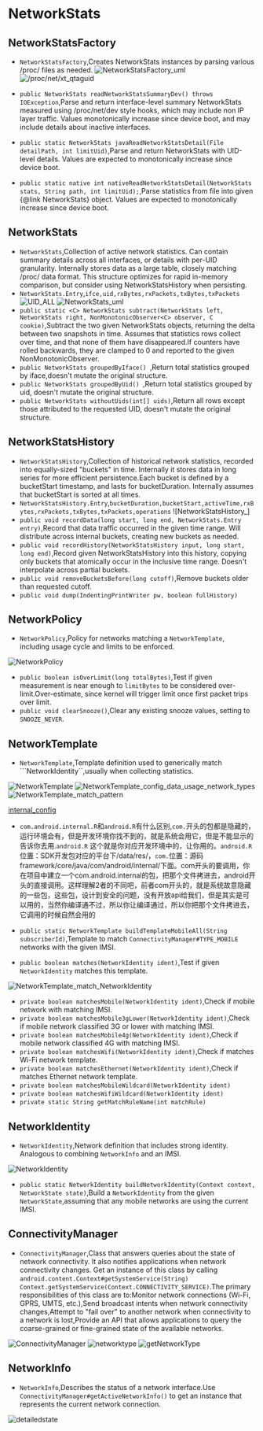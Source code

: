 NetworkStats
==================
## NetworkStatsFactory
+ ``NetworkStatsFactory``,Creates NetworkStats instances by parsing various /proc/ files as needed.
![NetworkStatsFactory_uml](NetworkStatsFactory_uml.png "uml")
![/proc/net/xt_qtaguid](NetworkStatsFactory_parse_proc_files.png "NetworkStatsFactory parse proc files")

+ ``public NetworkStats readNetworkStatsSummaryDev() throws IOException``,Parse and return interface-level summary NetworkStats measured
using /proc/net/dev style hooks, which may include non IP layer
traffic. Values monotonically increase since device boot, and may include details about inactive interfaces.
+ ``public static NetworkStats javaReadNetworkStatsDetail(File detailPath, int limitUid)``,Parse and return NetworkStats with UID-level details. Values are expected to monotonically increase since device boot.
+ ``public static native int nativeReadNetworkStatsDetail(NetworkStats stats, String path, int limitUid);``,Parse statistics from file into given {@link NetworkStats} object. Values are expected to monotonically increase since device boot.

## NetworkStats
+ ``NetworkStats``,Collection of active network statistics. Can contain summary details across all interfaces, or details with per-UID granularity. Internally stores data as a large table, closely matching /proc/ data format. This structure optimizes for rapid in-memory comparison, but consider using NetworkStatsHistory  when persisting.
+ ``NetworkStats.Entry``,``ifce,uid,rxBytes,rxPackets,txBytes,txPackets``
![UID_ALL](NetworkStats_UID_ALL.png "UID_ALL/SET_ALL")
![NetworkStats_uml](NetworkStats_uml.png "uml")
+ ``public static <C> NetworkStats subtract(NetworkStats left, NetworkStats right, NonMonotonicObserver<C> observer, C cookie)``,Subtract the two given NetworkStats objects, returning the delta between two snapshots in time. Assumes that statistics rows collect over time, and that none of them have disappeared.If counters have rolled backwards, they are clamped to 0 and reported to the given NonMonotonicObserver.
+ ``public NetworkStats groupedByIface() ``,Return total statistics grouped by iface,doesn't mutate the original structure.
+ ``public NetworkStats groupedByUid() ``,Return total statistics grouped by uid, doesn't mutate the original structure.
+ ``public NetworkStats withoutUids(int[] uids)``,Return all rows except those attributed to the requested UID, doesn't mutate the original structure.

## NetworkStatsHistory
+ ``NetworkStatsHistory``,Collection of historical network statistics, recorded into equally-sized "buckets" in time. Internally it stores data in long series for more efficient persistence.Each bucket is defined by a  bucketStart timestamp, and lasts for bucketDuration. Internally assumes that bucketStart is sorted at all times.
+ ``NetworkStatsHistory.Entry``,``bucketDuration,bucketStart,activeTime,rxBytes,rxPackets,txBytes,txPackets,operations``
![NetworkStatsHistory_]
+ ``public void recordData(long start, long end, NetworkStats.Entry entry)``,Record that data traffic occurred in the given time range. Will distribute across internal buckets, creating new buckets as needed.
+ ``public void recordHistory(NetworkStatsHistory input, long start, long end)``,Record given NetworkStatsHistory into this history, copying only buckets that atomically occur in the inclusive time range. Doesn't interpolate across partial buckets.
+ ``public void removeBucketsBefore(long cutoff)``,Remove buckets older than requested cutoff.
+ ``public void dump(IndentingPrintWriter pw, boolean fullHistory)``

## NetworkPolicy
+ ``NetworkPolicy``,Policy for networks matching a ``NetworkTemplate``, including usage cycle and limits to be enforced.

![NetworkPolicy](NetworkPolicy.png)

+ ``public boolean isOverLimit(long totalBytes)``,Test if given measurement is near enough to ``limitBytes`` to be considered over-limit.Over-estimate, since kernel will trigger limit once first packet trips over limit.
+ ``public void clearSnooze()``,Clear any existing snooze values, setting to ``SNOOZE_NEVER``.

## NetworkTemplate
+ ``NetworkTemplate``,Template definition used to generically match ```NetworkIdentity``,usually when collecting statistics.

![NetworkTemplate](NetworkTemplate_uml.png)
![NetworkTemplate_config_data_usage_network_types](NetworkTemplate_config_data_usage_network_types.png)
![NetworkTemplate_match_pattern](NetworkTemplate_match_pattern.png)

[internal_config](https://android.googlesource.com/platform/frameworks/base/+/refs/heads/master/core/res/res/values/config.xml)

+ ``com.android.internal.R``和``android.R``有什么区别,``com.``开头的包都是隐藏的，运行环境会有，但是开发环境你找不到的，就是系统会用它，但是不能显示的告诉你去用.``android.R`` 这个就是你对应开发环境中的，让你用的。``android.R``位置：SDK开发包对应的平台下/data/res/，``com.``位置：源码framework/core/java/com/android/internal/下面。com开头的要调用，你在项目中建立一个com.android.internal的包，把那个文件拷进去，android开头的直接调用。这样理解2者的不同吧，前者com开头的，就是系统故意隐藏的一些包，这些包，设计到安全的问题，没有开放api给我们，但是其实是可以用的，当然你编译通不过，所以你让编译通过，所以你把那个文件拷进去，它调用的时候自然会用的

+ ``public static NetworkTemplate buildTemplateMobileAll(String subscriberId)``,Template to match ``ConnectivityManager#TYPE_MOBILE`` networks with the given IMSI.
+ ``public boolean matches(NetworkIdentity ident)``,Test if given ``NetworkIdentity`` matches this template.

![NetworkTemplate_match_NetworkIdentity](NetworkTemplate_match_NetworkIdentity.png)

+ ``private boolean matchesMobile(NetworkIdentity ident)``,Check if mobile network with matching IMSI.
+ ``private boolean matchesMobile3gLower(NetworkIdentity ident)``,Check if mobile network classified 3G or lower with matching IMSI.
+ ``private boolean matchesMobile4g(NetworkIdentity ident)``,Check if mobile network classified 4G with matching IMSI.
+ ``private boolean matchesWifi(NetworkIdentity ident)``,Check if matches Wi-Fi network template.
+ ``private boolean matchesEthernet(NetworkIdentity ident)``,Check if matches Ethernet network template.
+ ``private boolean matchesMobileWildcard(NetworkIdentity ident)``
+ ``private boolean matchesWifiWildcard(NetworkIdentity ident)``
+ ``private static String getMatchRuleName(int matchRule)``


## NetworkIdentity
+ ``NetworkIdentity``,Network definition that includes strong identity. Analogous to combining ``NetworkInfo`` and an IMSI.

![NetworkIdentity](NetworkIdentity_uml.png)

+ ``public static NetworkIdentity buildNetworkIdentity(Context context, NetworkState state)``,Build a ``NetworkIdentity`` from the given ``NetworkState``,assuming that any mobile networks are using the current IMSI.

## ConnectivityManager
+ ``ConnectivityManager``,Class that answers queries about the state of network connectivity. It also notifies applications when network connectivity changes. Get an instance of this class by calling ``android.content.Context#getSystemService(String) Context.getSystemService(Context.CONNECTIVITY_SERVICE)``.The primary responsibilities of this class are to:Monitor network connections (Wi-Fi, GPRS, UMTS, etc.),Send broadcast intents when network connectivity changes,Attempt to "fail over" to another network when connectivity to a network is lost,Provide an API that allows applications to query the coarse-grained or fine-grained state of the available networks.

![ConnectivityManager](ConnectivityManager_uml.png)
![networktype](ConnectivityManager_intent_extra_and_network_type.png)
![getNetworkType](ConnectivityManager_getNetworkTypeName.png)

## NetworkInfo
+ ``NetworkInfo``,Describes the status of a network interface.Use ``ConnectivityManager#getActiveNetworkInfo()`` to get an instance that represents the current network connection.

![detailedstate](NetworkInfo_DetailedState.png)
